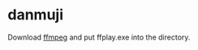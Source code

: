 # danmuji
Download [ffmpeg](https://ffmpeg.zeranoe.com/builds/win64/static/ffmpeg-20200323-ba698a2-win64-static.zip) and put ffplay.exe into the directory.
